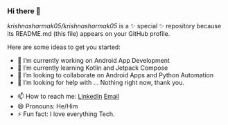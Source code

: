 ### Hi there 👋


*krishnasharmak05/krishnasharmak05* is a ✨ special ✨ repository because its README.md (this file) appears on your GitHub profile.

Here are some ideas to get you started:

- 🔭 I’m currently working on Android App Development
- 🌱 I’m currently learning Kotlin and Jetpack Compose
- 👯 I’m looking to collaborate on Android Apps and Python Automation
- 🤔 I’m looking for help with ... Nothing right now, thank you.
<!-- - 💬 Ask me about ... -->
- 📫 How to reach me: [LinkedIn](https://www.linkedin.com/in/krishna-sharma-k/) [Email](mailto:krishnasharma.k2023@vitstudent.ac.in)
- 😄 Pronouns: He/Him
- ⚡ Fun fact: I love everything Tech.